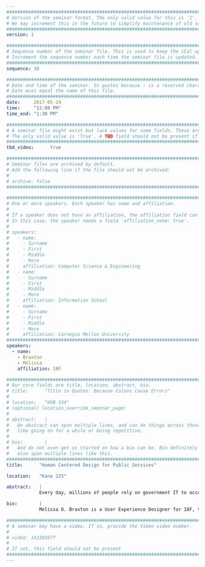 ```yaml
---
################################################################################
# Version of the seminar format. The only valid value for this is '1'. 
# We may increment this in the future to simplify maintenance of old seminars.
################################################################################
version: 1

################################################################################
# Sequence number of the seminar file. This is used to keep the iCal up to date.
# Increment the sequence number each time the seminar file is updated.
################################################################################
sequence: 10

################################################################################
# Date and time of the seminar. In quotes because : is a reserved character.
# Date must equal the name of this file.
################################################################################
date:     2017-05-24
time:     "12:00 PM"
time_end: "1:30 PM"

################################################################################
# A seminar file might exist but lack values for some fields. These are 'TBD'. 
# The only valid value is 'True'. A TBD field should not be present if 'False'.
################################################################################
tbd_video:      true

################################################################################
# Seminar files are archived by default.
# Add the following line if the file should not be archived:
#
# archive: false
################################################################################

################################################################################
# One or more speakers. Each speaker has name and affiliation.
#
# If a speaker does not have an affiliation, the affiliation field can be removed.
# In this case, the speaker needs a field 'affiliation_none: true'.
#
# speakers:
#   - name: 
#     - Surname
#     - First
#     - Middle
#     - More
#     affiliation: Computer Science & Engineering 
#   - name: 
#     - Surname
#     - First
#     - Middle
#     - More
#     affiliation: Information School 
#   - name: 
#     - Surname
#     - First
#     - Middle
#     - More
#     affiliation: Carnegie Mellon University 
################################################################################
speakers:
  - name:
    - Braxton
    - Melissa
    affiliation: 18F

################################################################################
# Our core fields are title, location, abstract, bio.
# title:      "Title in Quotes: Because Colons Cause Errors"
# 
# location:   "HUB 334"
# (optional) location_override_seminar_page:
#
# abstract:   |
#   An abstract can span multiple lines, and can do things across those lines,
#   like going on for a while or being repetitive.
# 
# bio:        |
#   And do not even get us started on how a bio can be. Bio definitely can
#   also span multiple lines like this.
################################################################################
title:      "Human Centered Design for Public Services"

location:   "Kane 225"

abstract:   |
            Every day, millions of people rely on government IT to access essential public services, yet government IT has a reputation for being antiquated, complex, and frustrating to use (think about the last time you filled out your FAFSA!). There is a critical need to change the way we design government IT. 18F is a federal government agency and a design consultancy that uses human centered design and agile methodologies to help other government agencies deliver better services. Through examples from projects I have worked on, I will talk about how 18F is transforming the culture of public service delivery and the challenges and opportunities specific to practicing human centered design in the public sector.  

bio:        |
            Melissa O. Braxton is a User Experience Designer for 18F, the General Services Administration’s Technology Transformation Service, where she works to help make people’s interactions with government easier. She is also a PhD Candidate in the University of Washington’s (UW) Department of Human Centered Design &amp; Engineering (HCDE). She has worked as a UX Researcher and Designer for the University of Washington’s Center for Collaborative Systems for Security, Safety, and Regional Resilience (CoSSaR). At CoSSaR, she worked on technology innovation projects for federal government agencies including the Veteran’s Health Administration and the Department of Homeland Security. Her current research focuses on understanding and managing the complexities of applying human centered approaches to design in the public sector.

################################################################################
# A seminar may have a video. If so, provide the Vimeo video number.
#
# video: 142303577
#
# If not, this field should not be present 
################################################################################
---
```

